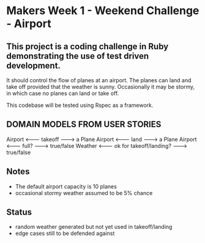 # Makers Week 1 - Weekend Challenge - Airport

## This project is a coding challenge in Ruby demonstrating the use of test driven development.

It should control the flow of planes at an airport. The planes can land and take off provided that the weather is sunny. Occasionally it may be stormy, in which case no planes can land or take off.

This codebase will be tested using Rspec as a framework.

 ## DOMAIN MODELS FROM USER STORIES

Airport <--- takeoff ---> a Plane
Airport <--- land ---> a Plane
Airport <--- full? ---> true/false
Weather <--- ok for takeoff/landing? ---> true/false

## Notes
  - The default airport capacity is 10 planes
  - occasional stormy weather assumed to be 5% chance

  ## Status
  - random weather generated but not yet used in takeoff/landing
  - edge cases still to be defended against